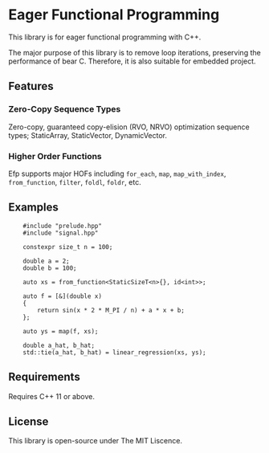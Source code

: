 # Eager Functional Programming

This library is for eager functional programming with C++. 

The major purpose of this library is to remove loop iterations, preserving the performance of bear C. Therefore, it is also suitable for embedded project.

## Features
### Zero-Copy Sequence Types
Zero-copy, guaranteed copy-elision (RVO, NRVO) optimization sequence types; StaticArray, StaticVector, DynamicVector.

### Higher Order Functions
Efp supports major HOFs including `for_each`, `map`, `map_with_index`, `from_function`, `filter`, `foldl`, `foldr`, etc.

## Examples
```
    #include "prelude.hpp"
    #include "signal.hpp"
    
    constexpr size_t n = 100;

    double a = 2;
    double b = 100;

    auto xs = from_function<StaticSizeT<n>{}, id<int>>;

    auto f = [&](double x)
    {
        return sin(x * 2 * M_PI / n) + a * x + b;
    };

    auto ys = map(f, xs);

    double a_hat, b_hat;
    std::tie(a_hat, b_hat) = linear_regression(xs, ys);

```

## Requirements

Requires C++ 11 or above.

## License

This library is open-source under The MIT Liscence.
